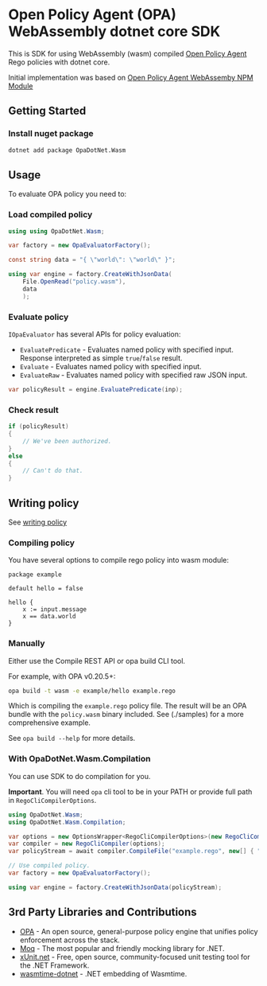 ﻿# Open Policy Agent (OPA) WebAssembly dotnet core SDK

This is SDK for using WebAssembly (wasm) compiled [Open Policy Agent](https://www.openpolicyagent.org/) Rego policies with dotnet core.

Initial implementation was based on [Open Policy Agent WebAssemby NPM Module](https://github.com/open-policy-agent/npm-opa-wasm)

## Getting Started

### Install nuget package

```sh
dotnet add package OpaDotNet.Wasm
```

## Usage

To evaluate OPA policy you need to:

### Load compiled policy

```csharp
using using OpaDotNet.Wasm;

var factory = new OpaEvaluatorFactory();

const string data = "{ \"world\": \"world\" }";

using var engine = factory.CreateWithJsonData(
    File.OpenRead("policy.wasm"),
    data
    );

```

### Evaluate policy

`IOpaEvaluator` has several APIs for policy evaluation:

* `EvaluatePredicate` - Evaluates named policy with specified input. Response interpreted as simple `true`/`false` result.
* `Evaluate` - Evaluates named policy with specified input.
* `EvaluateRaw` - Evaluates named policy with specified raw JSON input.

```csharp
var policyResult = engine.EvaluatePredicate(inp);
```

### Check result

```csharp
if (policyResult)
{
    // We've been authorized.
}
else
{
    // Can't do that.
}
```

## Writing policy

See [writing policy](https://www.openpolicyagent.org/docs/latest/how-do-i-write-policies/)

### Compiling policy

You have several options to compile rego policy into wasm module:

```rego
package example

default hello = false

hello {
    x := input.message
    x == data.world
}
```

### Manually

Either use the Compile REST API or opa build CLI tool.

For example, with OPA v0.20.5+:

```sh
opa build -t wasm -e example/hello example.rego
```

Which is compiling the `example.rego` policy file.
The result will be an OPA bundle with the `policy.wasm` binary included. See (./samples) for a more comprehensive example.

See `opa build --help` for more details.

### With OpaDotNet.Wasm.Compilation

You can use SDK to do compilation for you.

**Important**. You will need `opa` cli tool to be in your PATH or provide full path in `RegoCliCompilerOptions`.

```csharp
using OpaDotNet.Wasm;
using OpaDotNet.Wasm.Compilation;

var options = new OptionsWrapper<RegoCliCompilerOptions>(new RegoCliCompilerOptions());
var compiler = new RegoCliCompiler(options);
var policyStream = await compiler.CompileFile("example.rego", new[] { "example/hello" });

// Use compiled policy.
var factory = new OpaEvaluatorFactory();

using var engine = factory.CreateWithJsonData(policyStream);
```

## 3rd Party Libraries and Contributions

* [OPA](https://www.openpolicyagent.org/) - An open source, general-purpose policy engine that unifies policy enforcement across the stack.
* [Moq](https://github.com/moq/moq4) - The most popular and friendly mocking library for .NET.
* [xUnit.net](https://xunit.net/) - Free, open source, community-focused unit testing tool for the .NET Framework.
* [wasmtime-dotnet](https://github.com/bytecodealliance/wasmtime-dotnet) - .NET embedding of Wasmtime.
